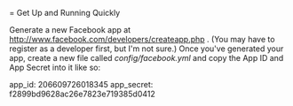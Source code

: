 = Get Up and Running Quickly

Generate a new Facebook app at http://www.facebook.com/developers/createapp.php . (You may have to register as a developer first, but I'm not sure.) Once you've generated your app, create a new file called *config/facebook.yml* and copy the App ID and App Secret into it like so:

  app_id: 206609726018345
  app_secret: f2899bd9628ac26e7823e719385d0412

